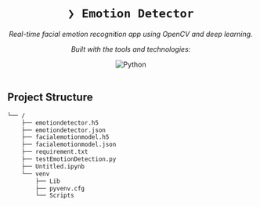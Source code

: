 <div id="top">

<!-- HEADER STYLE: CLASSIC -->
<div align="center">


# <code>❯ Emotion Detector</code>

<em>Real-time facial emotion recognition app using OpenCV and deep learning.</em>

<!-- BADGES -->
<!-- local repository, no metadata badges. -->

<em>Built with the tools and technologies:</em>



<img src="https://img.shields.io/badge/Python-3776AB.svg?style=default&logo=Python&logoColor=white" alt="Python">


</div>
<br>


## Project Structure

```sh
└── /
    ├── emotiondetector.h5
    ├── emotiondetector.json
    ├── facialemotionmodel.h5
    ├── facialemotionmodel.json
    ├── requirement.txt
    ├── testEmotionDetection.py
    ├── Untitled.ipynb
    └── venv
        ├── Lib
        ├── pyvenv.cfg
        └── Scripts
```



